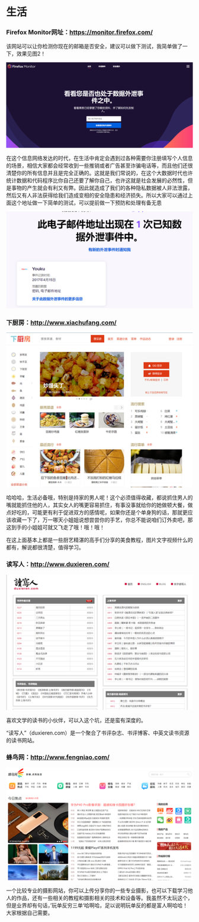 # 生活

### Firefox Monitor网址：https://monitor.firefox.com/

该网站可以让你检测你现在的邮箱是否安全，建议可以做下测试，我简单做了一下，效果见图2！

![1586698883477](../../img/self/1.png)

​	在这个信息网络发达的时代，在生活中肯定会遇到过各种需要你注册填写个人信息的场景，相信大家都会经常收到一些推销或者广告甚至诈骗电话等，而且他们还很清楚你的所有信息并且是完全正确的。这就是我们常说的，在这个大数据时代也许统计数据和代码程序比你自己还要了解你自己，也许这就是社会发展的必然性，但是事物的产生就会有利又有弊。因此就造成了我们的各种隐私数据被人非法泄露，然后又有人非法获得给我们造成变相的安全隐患和经济损失。所以大家可以通过上面这个地址做一下简单的测试，可以提前做一下预防和处理有备无患

![1586699413463](../../img/self/2.png)



### 下厨房：<http://www.xiachufang.com/>

![3](../../img/self/3.png)

​	哈哈哈，生活必备哦，特别是持家的男人呢！这个必须值得收藏，都说抓住男人的嘴就能抓住他的人，其实女人的嘴更容易抓住，有事没事就给你的她做顿大餐，做点好吃的，可能更有利于促进双方的感情呢，如果你还是个单身狗的话，那就更应该收藏一下了，万一哪天小姐姐说想尝尝你的手艺，你总不能说咱们订外卖吧，那这到手的小姐姐可就又飞走了哦！哦！哦！

​	在这上面基本上都是一些厨艺精湛的高手们分享的美食教程，图片文字视频什么的都有，解说都很清楚，值得学习。



### 读写人：<http://www.duxieren.com/>

![4](../../img/self/4.png)

喜欢文学的读书的小伙伴，可以入这个坑，还是蛮有深度的。

“读写人”（duxieren.com）是一个聚合了书评杂志、书评博客、中英文读书资源的读书网站。

### 蜂鸟网：<http://www.fengniao.com/>

![5](../../img/self/5.png)

一个比较专业的摄影网站，你可以上传分享你的一些专业摄影，也可以下载学习他人的作品，还有一些相关的教程和摄影相关的技术和设备等。我虽然不太玩这个，但是业界却有句话，’玩单反穷三单‘哈啊哈，足以说明玩单反的都是富人啊哈哈！大家根据自己需要。